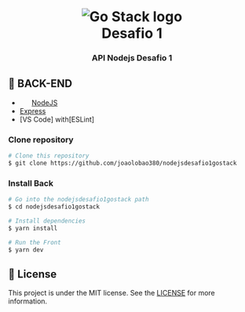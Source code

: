 <h1 align="center">
    <img alt="Go Stack logo" src="https://camo.githubusercontent.com/8c13dc2618dbd7f76d1d574350b98fdee1335ce5/68747470733a2f2f726f636b6574736561742d63646e2e73332d73612d656173742d312e616d617a6f6e6177732e636f6d2f626f6f7463616d702d6865616465722e706e67" />
    <br>
    Desafio 1
</h1>
<h3 align="center">
  API Nodejs Desafio 1
</h3>


## :rocket: BACK-END
-   <img src="https://walde.co/wp-content/uploads/2016/09/nodejs_logo.png" width="20px" height="15px"> [NodeJS](https://nodejs.org/en/)
-   [Express](https://expressjs.com/pt-br/)
-   [VS Code] with[ESLint]



### Clone repository
```bash
# Clone this repository
$ git clone https://github.com/joaolobao380/nodejsdesafio1gostack
```


### Install Back
```bash
# Go into the nodejsdesafio1gostack path
$ cd nodejsdesafio1gostack

# Install dependencies
$ yarn install

# Run the Front
$ yarn dev
```

## :memo: License

This project is under the MIT license. See the [LICENSE](LICENSE) for more information.
